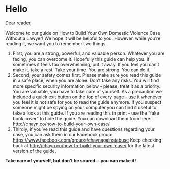 # Hello

Dear reader,

Welcome to our guide on How to Build Your Own Domestic Violence Case Without a Lawyer! We hope it will be helpful to you. However, while you’re reading it, we want you to remember two things.                                                                                                                                                                                                                          

1. First, you are a strong, powerful, and valuable person. Whatever you are facing, you can overcome it. Hopefully this guide can help you. If sometimes it feels too overwhelming, put it away. If you feel you can’t make it, take a rest. Take your time. You are strong. You can do it.
2. Second, your safety comes first. Please make sure you read this guide in a safe place, when you are alone. Don’t take any risks. You will find more specific security information below - please, treat it as a priority. You are valuable, you have to take care of yourself. As a precaution we included a quick exit button on the top of every page - use it whenever you feel it is not safe for you to read the guide anymore. If you suspect someone might be spying on your computer you can find it useful to take a look at this guide. If you are reading this in print - use the “fake book cover” to hide the guide. You can download them from here: http://chayn.co/how-to-build-your-own-case/
3. Thirdly, if you’ve read this guide and have questions regarding your case, you can ask them in our Facebook group: https://www.facebook.com/groups/chaynagainstabuse 
Keep checking back at http://chayn.co/how-to-build-your-own-case/ for the latest version of the guide.

**Take care of yourself, but don’t be scared— you can make it!**